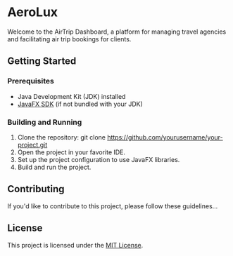 # AeroLux

Welcome to the AirTrip Dashboard, a platform for managing travel agencies and facilitating air trip bookings for clients.

## Getting Started

### Prerequisites
- Java Development Kit (JDK) installed
- [JavaFX SDK](https://openjfx.io/) (if not bundled with your JDK)

### Building and Running
1. Clone the repository: git clone https://github.com/yourusername/your-project.git
2. Open the project in your favorite IDE.
3. Set up the project configuration to use JavaFX libraries.
4. Build and run the project.

## Contributing

If you'd like to contribute to this project, please follow these guidelines...

## License

This project is licensed under the [MIT License](LICENSE).


